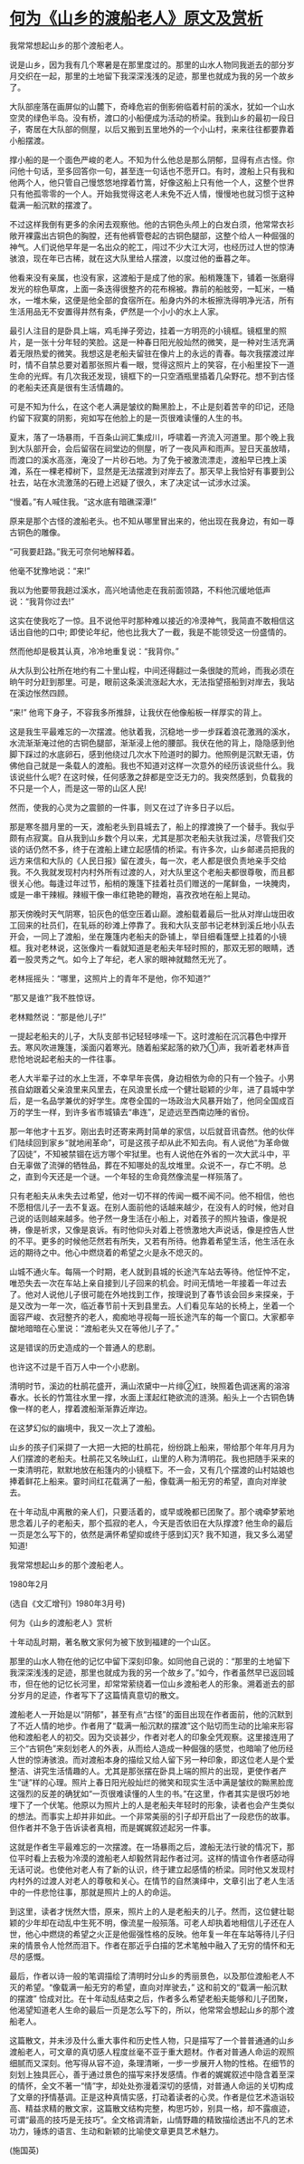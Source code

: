 # [何为《山乡的渡船老人》原文及赏析](https://www.vrrw.net/wx/9113.html)

我常常想起山乡的那个渡船老人。

说是山乡，因为我有几个寒暑是在那里度过的。那里的山水人物同我逝去的部分岁月交织在一起，那里的土地留下我深深浅浅的足迹，那里也就成为我的另一个故乡了。

大队部座落在画屏似的山麓下，奇峰危岩的倒影俯临着村前的溪水，犹如一个山水空灵的绿色半岛。没有桥，渡口的小船便成为活动的桥梁。我到山乡的最初一段日子，寄居在大队部的侧屋，以后又搬到五里地外的一个小山村，来来往往都要靠着小船摆渡。

撑小船的是一个面色严峻的老人。不知为什么他总是那么阴郁，显得有点古怪。你问他十句话，至多回答你一句，甚至连一句话也不愿开口。有时，渡船上只有我和他两个人，他只管自己慢悠悠地撑着竹篙，好像这船上只有他一个人，这整个世界只有他孤零零的一个人。开始我觉得这老人未免不近人情，慢慢地也就习惯于这种载满一船沉默的摆渡了。

不过这样我倒有更多的余闲去观察他。他的古铜色头颅上的白发白须，他常常衣衫敞开裸露出古铜色的胸膛，还有他裤管卷起的古铜色腿部，这整个给人一种倔强的神气。人们说他早年是一名出众的舵工，闯过不少大江大河，也经历过人世的惊涛骇浪，现在年已古稀，就在这大队里给人摆渡，以度过他的垂暮之年。



他看来没有亲属，也没有家，这渡船于是成了他的家。船梢篾篷下，铺着一张磨得发光的棕色草席，上面一条迭得很整齐的花布棉被。靠前的船舷旁，一缸米，一桶水，一堆木柴，这便是他全部的食宿所在。船身内外的木板擦洗得明净光洁，所有生活用品无不安置得井然有条，俨然是一个小小的水上人家。

最引人注目的是卧具上端，鸡毛掸子旁边，挂着一方明亮的小镜框。镜框里的照片，是一张十分年轻的笑脸。这是一种春日阳光般灿然的微笑，是一种对生活充满着无限热爱的微笑。我想这是老船夫留驻在像片上的永远的青春。每次我摆渡过岸时，情不自禁总要对着那张照片看一眼，觉得这照片上的笑容，在小船里投下一道生命的光辉。有几次我还发现，镜框下的一只空酒瓶里插着几朵野花。想不到古怪的老船夫还真是很有生活情趣的。

可是不知为什么，在这个老人满是皱纹的黝黑脸上，不止是刻着苦辛的印记，还隐约留下寂寞的阴影，宛如写在他脸上的是一页很难读懂的人生的书。

夏末，落了一场暴雨，千百条山涧汇集成川，呼啸着一齐流入河道里。那个晚上我到大队部开会，会后留宿在祠堂边的侧屋，听了一夜风声和雨声。翌日天虽放晴，而渡口的溪水高涨，淹没了一片砂石地。为了免于被激流漂走，渡船早已拽上溪滩，系在一棵老樟树下，显然是无法摆渡到对岸去了。那天早上我恰好有事要到公社去，站在水流激荡的石磴上迟疑了很久，末了决定试一试涉水过溪。

“慢着。”有人喊住我。“这水底有暗礁深潭!”

原来是那个古怪的渡船老头。也不知从哪里冒出来的，他出现在我身边，有如一尊古铜色的雕像。

“可我要赶路。”我无可奈何地解释着。

他毫不犹豫地说：“来!”

我以为他要带我趟过溪水，高兴地请他走在我前面领路，不料他沉缓地低声说：“我背你过去!”

这实在使我吃了一惊。且不说他平时那种难以接近的冷漠神气，我简直不敢相信这话出自他的口中; 即使论年纪，他也比我大了一截，我是不能领受这一份盛情的。

然而他却是极其认真，冷冷地重复说：“我背你。”

从大队到公社所在地约有二十里山程，中间还得翻过一条很陡的荒岭，而我必须在晌午时分赶到那里。可是，眼前这条溪流涨起大水，无法指望搭船到对岸去，我站在溪边怅然四顾。

“来!” 他弯下身子，不容我多所推辞，让我伏在他像船板一样厚实的背上。

这是我生平最难忘的一次摆渡。他驮着我，沉稳地一步一步踩着浪花激溅的溪水，水流渐渐淹过他的古铜色腿部，渐渐浸上他的腰部。我伏在他的背上，隐隐感到他脚下踩过的水底卵石，感到他绕过几次水下险道时的脚力。他照例是沉默无语，仿佛他自己就是一条载人的渡船。我也不知道对这样一次意外的经历该说些什么。我该说些什么呢? 在这时候，任何感激之辞都是空泛无力的。我突然感到，负载我的不只是一个人，而是这一带的山区人民!

然而，使我的心灵为之震颤的一件事，则又在过了许多日子以后。

那是寒冬腊月里的一天，渡船老头到县城去了，船上的撑渡换了一个替手。我似乎颇有点寂寞。自从我到山乡数个月以来，尤其是那次老船夫驮我过溪，尽管我们交谈的话仍然不多，终于在渡船上建立起感情的桥梁。有许多次，山乡邮递员把我的远方来信和大队的《人民日报》留在渡头，每一次，老人都是很负责地亲手交给我。不久我就发现村内村外所有过渡的人，对大队里这个老船夫都很尊敬，而且都很关心他。每逢过年过节，船梢的篾篷下挂着社员们赠送的一尾鲜鱼，一块腌肉，或是一串干辣椒。辣椒干像一串红艳艳的鞭炮，喜孜孜地在船上晃动。

那天傍晚时天气阴寒，铅灰色的低空压着山巅。渡船载着最后一批从对岸山垅田收工回来的社员们，在轧砾的砂滩上停靠了。我和大队支部书记老林到溪丘地小队去开会，一同上了渡船，坐在篾篷内老船夫的卧铺上，举目细看篷壁上挂着的小镜框。我对老林说，这张像片一看就知道是老船夫年轻时照的，那双无邪的眼睛，透着一股灵秀之气。如今上了年纪，老人家的眼神就黯然无光了。

老林摇摇头：“哪里，这照片上的青年不是他，你不知道?”

“那又是谁?”我不胜惊讶。

老林黯然说：“那是他儿子!”

一提起老船夫的儿子，大队支部书记轻轻哆嗦一下。这时渡船在沉沉暮色中撑开去。寒风吹进篾篷，溪面闪着寒光。随着船桨起落的欸乃①声，我听着老林声音悲怆地说起老船夫的一件往事。

老人大半辈子过的水上生涯，不幸早年丧偶，身边相依为命的只有一个独子。小男孩自幼跟着父亲浪里来风里去，在风浪里长成一个健壮聪颖的少年，进了县城中学后，是一名品学兼优的好学生。席卷全国的一场政治大风暴开始了，他同全国成百万的学生一样，到许多省市城镇去“串连”，足迹远至西南边陲的省份。

那一年他才十五岁。刚出去时还寄来两封简单的家信，以后就音讯杳然。他的伙伴们陆续回到家乡“就地闹革命”，可是这孩子却从此不知去向。有人说他“为革命做了囚徒”，不知被禁锢在远方哪个牢狱里。也有人说他在外省的一次大武斗中，平白无辜做了流弹的牺牲品，葬在不知哪处的乱坟堆里。众说不一，存亡不明。总之，直到今天还是一个谜。一个年轻的生命竟然像流星一样殒落了。

只有老船夫从未失去过希望，他对一切不祥的传闻一概不闻不问。他不相信，他也不愿相信儿子一去不复返。在别人面前他的话越来越少，在没有人的时候，他对自己说的话则越来越多。他孑然一身生活在小船上，对着孩子的照片独语，像是祝祷，像是祈求，又像是哀诉。有时他仰头对着上苍愤激地大声说话，像是控告人世的不平。更多的时候他茫然若有所失，又若有所待。他靠着希望生活，他生活在永远的期待之中。他心中燃烧着的希望之火是永不熄灭的。

山城不通火车。每隔一个时期，老人就到县城的长途汽车站去等待。他怔忡不定，唯恐失去一次在车站上亲自接到儿子回来的机会。时间无情地一年接着一年过去了。他对人说他儿子很可能在外地找到工作，按理说到了春节该会回乡来探亲，于是又改为一年一次，临近春节前十天到县里去。人们看见车站的长椅上，坐着一个面容严峻、衣冠整齐的老人，痴痴地寻视每一班长途汽车的每一个窗口。大家都辛酸地暗暗在心里说：“渡船老头又在等他儿子了。”

这是错误的历史造成的一个普通人的悲剧。

也许这不过是千百万人中一个小悲剧。

清明时节，溪边的杜鹃花盛开，满山浓黛中一片绯②红，映照着色调迷离的溶溶春水。长长的竹篙往水里一撑，水面上漾起红艳欲流的涟漪。船头上一个古铜色铸像一样的老人，撑着渡船渐渐靠近岸边。

在这梦幻似的幽境中，我又一次上了渡船。

山乡的孩子们采撷了一大把一大把的杜鹃花，纷纷跳上船来，带给那个年年月月为人们摆渡的老船夫。杜鹃花又名映山红，山里的人称为清明花。我也把随手采来的一束清明花，默默地放在船篷内的小镜框下。不一会，又有几个摆渡的山村姑娘也捧着鲜花上船来。霎时间红花载满了一船，像载满一船无穷的希望，直向对岸驶去。

在十年动乱中离散的亲人们，只要活着的，或早或晚都已团聚了。那个魂牵梦萦地思念着儿子的老船夫，那个孤寂的老人，今天是否依旧在大队撑渡? 他生命的最后一页是怎么写下的，依然是满怀希望抑或终于感到幻灭? 我不知道，我又多么渴望知道!

我常常想起山乡的那个渡船老人。

1980年2月

(选自《文汇增刊》1980年3月号)

何为《山乡的渡船老人》赏析

十年动乱时期，著名散文家何为被下放到福建的一个山区。

那里的山水人物在他的记忆中留下深刻印象。如同他自己说的：“那里的土地留下我深深浅浅的足迹，那里也就成为我的另一个故乡了。”如今，作者虽然早已返回城市，但在他的记忆长河里，却常常萦绕着一位山乡渡船老人的形象。溯着逝去的部分岁月的足迹，作者写下了这篇情真意切的散文。

渡船老人一开始是以“阴郁”，甚至有点“古怪”的面目出现在作者面前，他的沉默到了不近人情的地步。作者用了“载满一船沉默的摆渡”这个贴切而生动的比喻来形容他和渡船老人的初交。因为交谈甚少，作者对老人的印象全凭观察。这里接连用了三个“古铜色”来刻划老人的外表，从而给人造成一种倔强的感觉，也暗喻了他历经人世的惊涛骇浪。而对渡船本身的描绘又给人留下另一种印象，即这位老人是个爱整洁、讲究生活情趣的人。尤其是那张摆在卧具上端的照片的出现，更使作者产生“谜”样的心理。照片上春日阳光般灿烂的微笑和现实生活中满是皱纹的黝黑脸庞这强烈的反差的确犹如“一页很难读懂的人生的书。”在这里，作者其实是很巧妙地埋下了一个伏笔。他原以为照片上的人是老船夫年轻时的形象，读者也会产生类似的想法。而事实上却并非如此。一个非常美丽的引子却开启出了一段悲伤的故事。但作者并不急于告诉读者真相，而是娓娓叙述起另一件事。

这就是作者生平最难忘的一次摆渡。在一场暴雨之后，渡船无法行驶的情况下，那位平时看上去极为冷漠的渡船老人却毅然背起作者过河。这样的情谊令作者感动得无话可说。也使他对老人有了新的认识，终于建立起感情的桥梁。同时他又发现村内村外的过渡人对老人的尊敬和关心。在情节的自然演绎中，文章引出了老人生活中的一件悲怆往事，那就是照片上的人的命运。

到这里，读者才恍然大悟，原来，照片上的人是老船夫的儿子。然而，这位健壮聪颖的少年却在动乱中生死不明，像流星一般殒落。可老人却执着地相信儿子还在人世，他心中燃烧的希望之火正是他倔强性格的反映。他年复一年在车站等待儿子归来的情景令人怆然而泪下。作者在那近乎白描的艺术笔触中融入了无穷的情怀和无尽的感慨。

最后，作者以诗一般的笔调描绘了清明时分山乡的秀丽景色，以及那位渡船老人不灭的希望。“像载满一船无穷的希望，直向对岸驶去，” 这和前文的“载满一船沉默的摆渡” 恰成对比。在十年动乱结束之后，作者多么希望老船夫能够和儿子团聚，他渴望知道老人生命的最后一页是怎么写下的，所以，他常常会想起山乡的那个渡船老人。

这篇散文，并未涉及什么重大事件和历史性人物，只是描写了一个普普通通的山乡渡船老人，可文章的真切感人程度丝毫不亚于重大题材。作者对普通人命运的观照细腻而又深刻。他写得从容不迫，条理清晰，一步一步展开人物的性格。在细节的刻划上独具匠心，善于通过景色的描写来抒发感情。作者的娓娓叙述中隐含着至深的情怀，全文不著一“情”字，却处处弥漫着深切的感情，对普通人命运的关切构成了文章的抒情基调。正是这种真情实感，打动着读者的心灵。作者是位艺术造诣较高、精益求精的散文家，这篇散文结构完整，构思巧妙，别具一格，却不露痕迹，可谓“最高的技巧是无技巧”。全文格调清新，山情野趣的精致描绘透出不凡的艺术功力，锤炼的语言、生动和新颖的比喻使文章更具艺术魅力。

(施国英)

